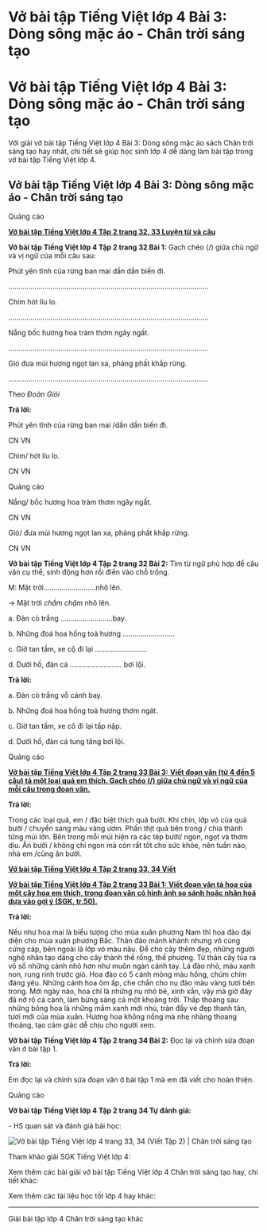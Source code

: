 # Vở bài tập Tiếng Việt lớp 4 Bài 3: Dòng sông mặc áo - Chân trời sáng tạo

# Vở bài tập Tiếng Việt lớp 4 Bài 3: Dòng sông mặc áo - Chân trời sáng tạo

Với giải vở bài tập Tiếng Việt lớp 4 Bài 3: Dòng sông mặc áo sách Chân trời sáng tạo hay nhất, chi tiết sẽ giúp học sinh lớp 4 dễ dàng làm bài tập trong vở bài tập Tiếng Việt lớp 4.

## Vở bài tập Tiếng Việt lớp 4 Bài 3: Dòng sông mặc áo - Chân trời sáng tạo

Quảng cáo

[**Vở bài tập Tiếng Việt lớp 4 Tập 2 trang 32, 33 Luyện từ và câu**](https://vietjack.com/vbt-tieng-viet-4-ct/luyen-tu-va-cau-trang-32-33-vbt-tieng-viet-4-tap-2.jsp)

**Vở bài tập Tiếng Việt lớp 4 Tập 2 trang 32 Bài 1:** Gạch chéo (/) giữa chủ ngữ và vị ngữ của mỗi câu sau: 

Phút yên tĩnh của rừng ban mai dần dần biến đi. 

……………………………………………………………………………………….

Chim hót líu lo. 

……………………………………………………………………………………….

Nắng bốc hương hoa tràm thơm ngây ngất. 

……………………………………………………………………………………….

Gió đưa mùi hương ngọt lan xa, phảng phất khắp rừng. 

……………………………………………………………………………………….

Theo _Đoàn Giỏi_

**Trả lời:**

Phút yên tĩnh của rừng ban mai /dần dần biến đi. 

CN VN

Chim/ hót líu lo. 

CN VN

Quảng cáo

Nắng/ bốc hương hoa tràm thơm ngây ngất. 

CN VN

Gió/ đưa mùi hương ngọt lan xa, phảng phất khắp rừng. 

CN VN

**Vở bài tập Tiếng Việt lớp 4 Tập 2 trang 32 Bài 2:** Tìm từ ngữ phù hợp để câu văn cụ thể, sinh động hơn rồi điền vào chỗ trống. 

M: Mặt trời……………………..nhô lên.

→ Mặt trời _chầm chậm_ nhô lên. 

a. Đàn cò trắng ……………………..bay.

b. Những đoá hoa hồng toả hương ……………………..

c. Giờ tan tầm, xe cộ đi lại ……………………..

d. Dưới hồ, đàn cá …………………….. bơi lội.

**Trả lời:**

a. Đàn cò trắng vỗ cánh bay.

b. Những đoá hoa hồng toả hương thơm ngát.

c. Giờ tan tầm, xe cô đi lại tấp nập.

d. Dưới hồ, đàn cá tung tăng bơi lội.

Quảng cáo

[**Vở bài tập Tiếng Việt lớp 4 Tập 2 trang 33 Bài 3:** **Viết đoạn văn (từ 4 đến 5 câu) tả một loại quả em thích. Gạch chéo (/) giữa chủ ngữ và vị ngữ của mỗi câu trong đoạn văn.**](https://vietjack.com/vbt-tieng-viet-4-ct/viet-doan-van-tu-4-den-5-cau-ta-mot-loai-qua-vm.jsp)

**Trả lời:**

Trong các loại quả, em / đặc biệt thích quả bưởi. Khi chín, lớp vỏ của quả bưởi / chuyển sang màu vàng ươm. Phần thịt quả bên trong / chia thành từng múi lớn. Bên trong mỗi múi hiện ra các tép bưởi/ ngon, ngọt và thơm dịu. Ăn bưởi / không chỉ ngon mà còn rất tốt cho sức khỏe, nên tuần nào, nhà em /cũng ăn bưởi.

[**Vở bài tập Tiếng Việt lớp 4 Tập 2 trang 33, 34 Viết**](https://vietjack.com/vbt-tieng-viet-4-ct/viet-trang-33-34-vbt-tieng-viet-4-tap-2.jsp)

[**Vở bài tập Tiếng Việt lớp 4 Tập 2 trang 33 Bài 1:** **Viết đoạn văn tả hoa của một cây hoa em thích, trong đoạn văn có hình ảnh so sánh hoặc nhân hoá dựa vào gợi ý (SGK, tr.50).**](https://vietjack.com/vbt-tieng-viet-4-ct/viet-doan-van-ta-hoa-cua-mot-cay-hoa-em-thich-vm.jsp)

**Trả lời:**

Nếu như hoa mai là biểu tượng cho mùa xuân phương Nam thì hoa đào đại diện cho mùa xuân phương Bắc. Thân đào mảnh khảnh nhưng vô cùng cứng cáp, bên ngoài là lớp vỏ màu nâu. Để cho cây thêm đẹp, những người nghệ nhân tạo dáng cho cây thành thế rồng, thế phượng. Từ thân cây tủa ra vô số những cành nhỏ hơn như muôn ngàn cánh tay. Lá đào nhỏ, màu xanh non, rung rinh trước gió. Hoa đào có 5 cánh mỏng màu hồng, chúm chím đáng yêu. Những cánh hoa ôm ấp, che chắn cho nụ đào màu vàng tươi bên trong. Mới ngày nào, hoa chỉ là những nụ nhỏ bé, xinh xắn, vậy mà giờ đây đã nở rộ cả cành, làm bừng sáng cả một khoảng trời. Thấp thoáng sau những bông hoa là những mầm xanh mới nhú, tràn đầy vẻ đẹp thanh tân, tươi mới của mùa xuân. Hương hoa không nồng mà nhẹ nhàng thoang thoảng, tạo cảm giác dễ chịu cho người xem.

**Vở bài tập Tiếng Việt lớp 4 Tập 2 trang 34 Bài 2:** Đọc lại và chỉnh sửa đoạn văn ở bài tập 1.

**Trả lời:**

Em đọc lại và chỉnh sửa đoạn văn ở bài tập 1 mà em đã viết cho hoàn thiện. 

Quảng cáo

**Vở bài tập Tiếng Việt lớp 4 Tập 2 trang 34 Tự đánh giá:**

\- HS quan sát và đánh giá bài học:

![Vở bài tập Tiếng Việt lớp 4 trang 33, 34 \(Viết Tập 2\) | Chân trời sáng tạo](https://vietjack.com/vbt-tieng-viet-4-ct/images/tu-danh-gia.PNG)

Tham khảo giải SGK Tiếng Việt lớp 4:

Xem thêm các bài giải vở bài tập Tiếng Việt lớp 4 Chân trời sáng tạo hay, chi tiết khác:

Xem thêm các tài liệu học tốt lớp 4 hay khác:

* * *

Giải bài tập lớp 4 Chân trời sáng tạo khác
